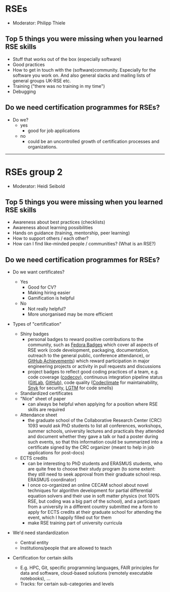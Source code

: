 # RSEs
- Moderator: Philipp Thiele

## Top 5 things you were missing when you learned RSE skills

- Stuff that works out of the box (especially software)
- Good practices 
- How to get in touch with the (software)community. Especially for the software you work on. And also general slacks and mailing lists of general groups UK-RSE etc.
- Training ("there was no training in my time")
- Debugging 

## Do we need certification programmes for RSEs?

- Do we?
    - yes
        - good for job applications
    - no 
        - could be an uncontrolled growth of certification processes and organizations.




---

# RSEs group 2
- Moderator: Heidi Seibold

## Top 5 things you were missing when you learned RSE skills

- Awareness about best practices (checklists)
- Awareness about learning possibilities
- Hands on guidance (training, mentorship, peer learning)
- How to support others / each other?
- How can I find like-minded people / communities? (What is an RSE?)

## Do we need certification programmes for RSEs?

- Do we want certificates?
    - Yes
        - Good for CV?
        - Making hiring easier
        - Gamification is helpful
    - No
        - Not really helpful?
        - More unorganised may be more efficient


- Types of "certification"
    - Shiny badges
       - personal badges to reward positive contributions to the community, such as [Fedora Badges](https://badges.fedoraproject.org/explore/badges) which cover all aspects of RSE work (code development, packaging, documentation, outreach to the general public, conference attendance), or [GitHub Achievements](https://github.com/Schweinepriester/github-profile-achievements)) which reward participation in major engineering projects or activity in pull requests and discussions
       - project badges to reflect good coding practices of a team, e.g. code coverage ([codecov](https://about.codecov.io/product/feature/badges/)), continuous integration pipeline status ([GitLab](https://docs.gitlab.com/ee/user/project/badges.html), [GitHub](https://docs.github.com/en/actions/monitoring-and-troubleshooting-workflows/adding-a-workflow-status-badge)), code quality ([Codeclimate](https://docs.codeclimate.com/docs/overview#badges) for maintainability, [Snyk](https://snyk.io/blog/instant-security-information-with-the-snyk-security-badge/) for security, [LGTM](https://web.archive.org/web/20220818194839/https://lgtm.com/help/lgtm/adding-badges-to-project-readme-files) for code smells)
    - Standardized certificates
    - "Nice" sheet of paper
       - can always be helpful when applying for a position where RSE skills are required
    - Attendance sheet
       - the graduate school of the Collaborative Research Center (CRC) 1093 would ask PhD students to list all conferences, workshops, summer schools, university lectures and practicals they attended and document whether they gave a talk or had a poster during such events, so that this information could be summarized into a certificate signed by the CRC organizer (meant to help in job applications for post-docs)
    - ECTS credits
       - can be interesting to PhD students and ERASMUS students, who are quite free to choose their study program (to some extent: they still need to seek approval from their graduate school resp. ERASMUS coordinator)
       - I once co-organized an online CECAM school about novel techniques for algorithm development for partial differential equation solvers and their use in soft matter physics (not 100% RSE, but coding was a big part of the school), and a participant from a university in a different country submitted me a form to apply for ECTS credits at their graduate school for attending the event, which I happily filled out for them
       - make RSE training part of university curricula
    
- We'd need standardization
    - Central entity
    - Institutions/people that are allowed to teach

- Certification for certain skills
    - E.g. HPC, Git, specific programming languages, FAIR principles for data and software, cloud-based solutions (remotely executable notebooks), ...
    - Tracks: for certain sub-categories and levels


        


